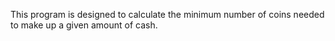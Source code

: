 This program is designed to calculate the minimum number of coins needed to make up a given amount of cash.
